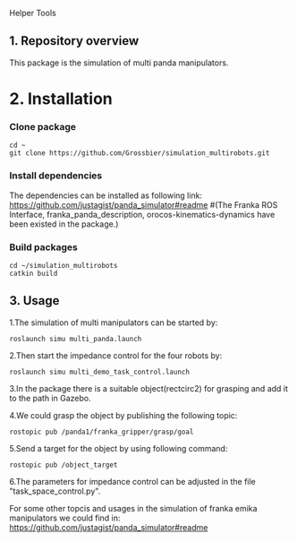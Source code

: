 Helper Tools
## 1. Repository overview
This package is the simulation of multi panda manipulators.
# 2. Installation
### Clone package
```
cd ~
git clone https://github.com/Grossbier/simulation_multirobots.git
```
### Install dependencies
The dependencies can be installed as following link:
https://github.com/justagist/panda_simulator#readme #(The Franka ROS Interface, franka_panda_description, orocos-kinematics-dynamics have been existed in the package.)

### Build packages
```
cd ~/simulation_multirobots
catkin build
```

## 3. Usage
1.The simulation of multi manipulators can be started by:
```
roslaunch simu multi_panda.launch
```
2.Then start the impedance control for the four robots by:
```
roslaunch simu multi_demo_task_control.launch
```
3.In the package there is a suitable object(rectcirc2) for grasping and add it to the path in Gazebo.

4.We could grasp the object by publishing the following topic:
```
rostopic pub /panda1/franka_gripper/grasp/goal
```
5.Send a target for the object by using following command:
```
rostopic pub /object_target
```
6.The parameters for impedance control can be adjusted in the file "task_space_control.py".

For some other topcis and usages in the simulation of franka emika manipulators we could find in:
https://github.com/justagist/panda_simulator#readme
